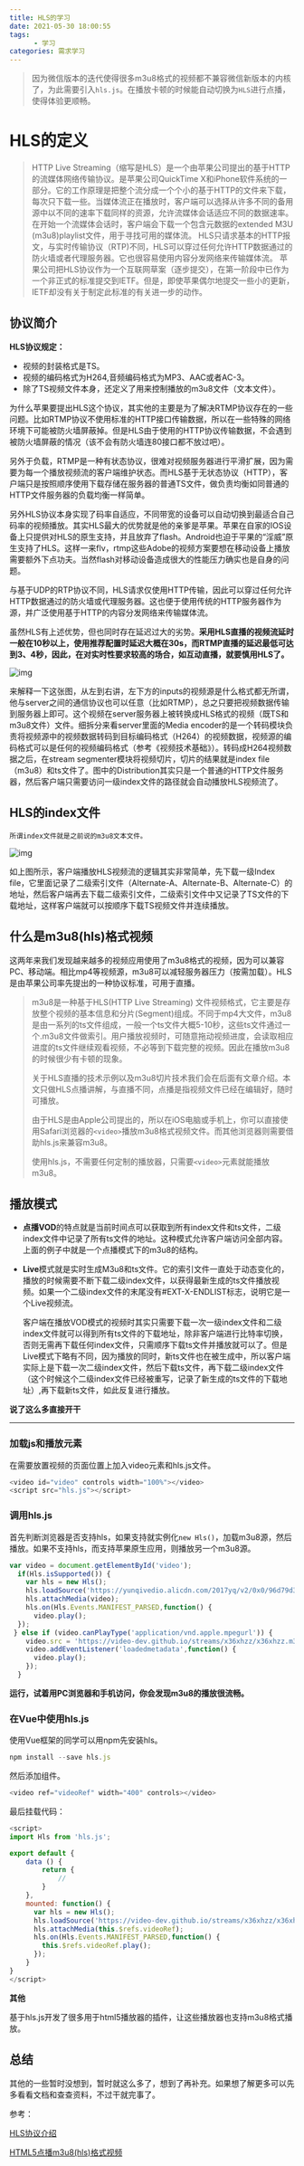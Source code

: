 ```yaml
---
title: HLS的学习
date: 2021-05-30 18:00:55
tags: 
      - 学习
categories: 需求学习
---
```


> 因为微信版本的迭代使得很多m3u8格式的视频都不兼容微信新版本的内核了，为此需要引入`hls.js`。在播放卡顿的时候能自动切换为`HLS`进行点播，使得体验更顺畅。



# HLS的定义

> HTTP Live Streaming（缩写是HLS）是一个由苹果公司提出的基于HTTP的流媒体网络传输协议。是苹果公司QuickTime X和iPhone软件系统的一部分。它的工作原理是把整个流分成一个个小的基于HTTP的文件来下载，每次只下载一些。当媒体流正在播放时，客户端可以选择从许多不同的备用源中以不同的速率下载同样的资源，允许流媒体会话适应不同的数据速率。在开始一个流媒体会话时，客户端会下载一个包含元数据的extended M3U (m3u8)playlist文件，用于寻找可用的媒体流。
> HLS只请求基本的HTTP报文，与实时传输协议（RTP)不同，HLS可以穿过任何允许HTTP数据通过的防火墙或者代理服务器。它也很容易使用内容分发网络来传输媒体流。
> 苹果公司把HLS协议作为一个互联网草案（逐步提交），在第一阶段中已作为一个非正式的标准提交到IETF。但是，即使苹果偶尔地提交一些小的更新，IETF却没有关于制定此标准的有关进一步的动作。



## 协议简介

**HLS协议规定：**

+ 视频的封装格式是TS。
+ 视频的编码格式为H264,音频编码格式为MP3、AAC或者AC-3。
+ 除了TS视频文件本身，还定义了用来控制播放的m3u8文件（文本文件）。

为什么苹果要提出HLS这个协议，其实他的主要是为了解决RTMP协议存在的一些问题。比如RTMP协议不使用标准的HTTP接口传输数据，所以在一些特殊的网络环境下可能被防火墙屏蔽掉。但是HLS由于使用的HTTP协议传输数据，不会遇到被防火墙屏蔽的情况（该不会有防火墙连80接口都不放过吧）。

另外于负载，RTMP是一种有状态协议，很难对视频服务器进行平滑扩展，因为需要为每一个播放视频流的客户端维护状态。而HLS基于无状态协议（HTTP），客户端只是按照顺序使用下载存储在服务器的普通TS文件，做负责均衡如同普通的HTTP文件服务器的负载均衡一样简单。

另外HLS协议本身实现了码率自适应，不同带宽的设备可以自动切换到最适合自己码率的视频播放。其实HLS最大的优势就是他的亲爹是苹果。苹果在自家的IOS设备上只提供对HLS的原生支持，并且放弃了flash。Android也迫于平果的“淫威”原生支持了HLS。这样一来flv，rtmp这些Adobe的视频方案要想在移动设备上播放需要额外下点功夫。当然flash对移动设备造成很大的性能压力确实也是自身的问题。

与基于UDP的RTP协议不同，HLS请求仅使用HTTP传输，因此可以穿过任何允许HTTP数据通过的防火墙或代理服务器。这也便于使用传统的HTTP服务器作为源，并广泛使用基于HTTP的内容分发网络来传输媒体流。

虽然HLS有上述优势，但也同时存在延迟过大的劣势。**采用HLS直播的视频流延时一般在10秒以上，使用推荐配置时延迟大概在30s，而RTMP直播的延迟最低可达到3、4秒，因此，在对实时性要求较高的场合，如互动直播，就要慎用HLS了。**

![img](https://developer.apple.com/library/archive/documentation/NetworkingInternet/Conceptual/StreamingMediaGuide/art/transport_stream_2x.png)



来解释一下这张图，从左到右讲，左下方的inputs的视频源是什么格式都无所谓，他与server之间的通信协议也可以任意（比如RTMP），总之只要把视频数据传输到服务器上即可。这个视频在server服务器上被转换成HLS格式的视频（既TS和m3u8文件）文件。细拆分来看server里面的Media encoder的是一个转码模块负责将视频源中的视频数据转码到目标编码格式（H264）的视频数据，视频源的编码格式可以是任何的视频编码格式（参考《视频技术基础》）。转码成H264视频数据之后，在stream segmenter模块将视频切片，切片的结果就是index file（m3u8）和ts文件了。图中的Distribution其实只是一个普通的HTTP文件服务器，然后客户端只需要访问一级index文件的路径就会自动播放HLS视频流了。



## HLS的index文件

`所谓index文件就是之前说的m3u8文本文件。`

![img](https://developer.apple.com/library/archive/documentation/NetworkingInternet/Conceptual/StreamingMediaGuide/art/indexing_2x.png)

如上图所示，客户端播放HLS视频流的逻辑其实非常简单，先下载一级Index file，它里面记录了二级索引文件（Alternate-A、Alternate-B、Alternate-C）的地址，然后客户端再去下载二级索引文件，二级索引文件中又记录了TS文件的下载地址，这样客户端就可以按顺序下载TS视频文件并连续播放。

## 什么是m3u8(hls)格式视频

这两年来我们发现越来越多的视频应用使用了m3u8格式的视频，因为可以兼容PC、移动端。相比mp4等视频源，m3u8可以减轻服务器压力（按需加载）。HLS是由苹果公司率先提出的一种协议标准，可用于直播。

> m3u8是一种基于HLS(HTTP Live Streaming) 文件视频格式，它主要是存放整个视频的基本信息和分片(Segment)组成。不同于mp4大文件，m3u8是由一系列的ts文件组成，一般一个ts文件大概5-10秒，这些ts文件通过一个.m3u8文件做索引。用户播放视频时，可随意拖动视频进度，会读取相应进度的ts文件继续观看视频，不必等到下载完整的视频。因此在播放m3u8的时候很少有卡顿的现象。
>
> 关于HLS直播的技术示例以及m3u8切片技术我们会在后面有文章介绍。本文只做HLS点播讲解，与直播不同，点播是指视频文件已经在编辑好，随时可播放。
>
> 由于HLS是由Apple公司提出的，所以在iOS电脑或手机上，你可以直接使用Safari浏览器的`<video>`播放m3u8格式视频文件。而其他浏览器则需要借助hls.js来兼容m3u8。
>
> 使用hls.js，不需要任何定制的播放器，只需要`<video>`元素就能播放m3u8。



## 播放模式

+ **点播VOD**的特点就是当前时间点可以获取到所有index文件和ts文件，二级index文件中记录了所有ts文件的地址。这种模式允许客户端访问全部内容。上面的例子中就是一个点播模式下的m3u8的结构。

+ **Live**模式就是实时生成M3u8和ts文件。它的索引文件一直处于动态变化的，播放的时候需要不断下载二级index文件，以获得最新生成的ts文件播放视频。如果一个二级index文件的末尾没有#EXT-X-ENDLIST标志，说明它是一个Live视频流。

  

  客户端在播放VOD模式的视频时其实只需要下载一次一级index文件和二级index文件就可以得到所有ts文件的下载地址，除非客户端进行比特率切换，否则无需再下载任何index文件，只需顺序下载ts文件并播放就可以了。但是Live模式下略有不同，因为播放的同时，新ts文件也在被生成中，所以客户端实际上是下载一次二级index文件，然后下载ts文件，再下载二级index文件（这个时候这个二级index文件已经被重写，记录了新生成的ts文件的下载地址）,再下载新ts文件，如此反复进行播放。

  

**说了这么多直接开干**

***

### 加载js和播放元素

在需要放置视频的页面位置上加入video元素和hls.js文件。

````javascript
<video id="video" controls width="100%"></video>
<script src="hls.js"></script>
````

### 调用hls.js

首先判断浏览器是否支持hls，如果支持就实例化`new Hls()`，加载m3u8源，然后播放。如果不支持hls，而支持苹果原生应用，则播放另一个m3u8源。

````javascript
var video = document.getElementById('video');
  if(Hls.isSupported()) {
    var hls = new Hls();
    hls.loadSource('https://yunqivedio.alicdn.com/2017yq/v2/0x0/96d79d3f5400514a6883869399708e11/96d79d3f5400514a6883869399708e11.m3u8');
    hls.attachMedia(video);
    hls.on(Hls.Events.MANIFEST_PARSED,function() {
      video.play();
  });
 } else if (video.canPlayType('application/vnd.apple.mpegurl')) {
    video.src = 'https://video-dev.github.io/streams/x36xhzz/x36xhzz.m3u8';
    video.addEventListener('loadedmetadata',function() {
      video.play();
    });
  }
````

**运行，试着用PC浏览器和手机访问，你会发现m3u8的播放很流畅。**



### 在Vue中使用hls.js

使用Vue框架的同学可以用npm先安装hls。

````js
npm install --save hls.js
````

然后添加组件。

````javascript
<video ref="videoRef" width="400" controls></video>
````

最后挂载代码：

````javascript
<script>
import Hls from 'hls.js'; 

export default {
    data () {
        return {
            //
        }
    },
    mounted: function() {
      var hls = new Hls();
      hls.loadSource('https://video-dev.github.io/streams/x36xhzz/x36xhzz.m3u8');
      hls.attachMedia(this.$refs.videoRef);
      hls.on(Hls.Events.MANIFEST_PARSED,function() {
        this.$refs.videoRef.play();
      });
    }
}
</script>
````

**其他**

基于hls.js开发了很多用于html5播放器的插件，让这些播放器也支持m3u8格式播放。





## 总结

其他的一些暂时没想到，暂时就这么多了，想到了再补充。如果想了解更多可以先多看看文档和查查资料，不过干就完事了。



参考：

[HLS协议介绍](https://www.jianshu.com/p/426425cad08a)

[HTML5点播m3u8(hls)格式视频](https://cloud.tencent.com/developer/article/1626973?from=information.detail.hls.js%20%E7%94%A8%E6%B3%95)

